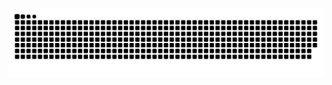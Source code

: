 ![](https://raw.githubusercontent.com/Treeitsuki/Treeitsuki/output/github-contribution-grid-snake.svg)

